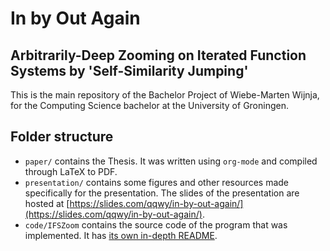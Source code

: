 # In by Out Again
## Arbitrarily-Deep Zooming on Iterated Function Systems by 'Self-Similarity Jumping'

This is the main repository of the Bachelor Project of Wiebe-Marten Wijnja, for the Computing Science bachelor at the University of Groningen.

## Folder structure

- `paper/` contains the Thesis. It was written using `org-mode` and compiled through LaTeX to PDF.
- `presentation/` contains some figures and other resources made specifically for the presentation. The slides of the presentation are hosted at [https://slides.com/qqwy/in-by-out-again/](https://slides.com/qqwy/in-by-out-again/).
- `code/IFSZoom` contains the source code of the program that was implemented. It has [its own in-depth README](code/IFSZoom/README.md).

